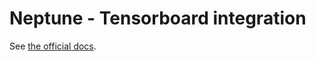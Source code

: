 # Neptune - Tensorboard integration

See [the official docs](https://docs.neptune.ai/integrations/tensorboard/).
